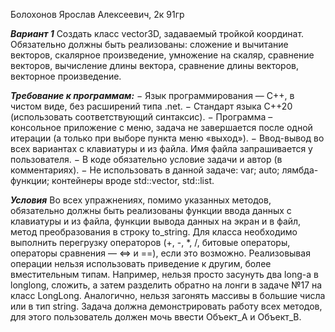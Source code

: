 ﻿Болохонов Ярослав Алексеевич, 2к 91гр

***Вариант 1***
Создать класс vector3D, задаваемый тройкой координат. Обязательно должны быть 
реализованы: сложение и вычитание векторов, скалярное произведение, умножение 
на скаляр, сравнение векторов, вычисление длины вектора, сравнение длины 
векторов, векторное произведение.

***Требование к программам:***
− Язык программирования — С++, в чистом виде, без расширений типа .net. 
− Стандарт языка C++20 (использовать соответствующий синтаксис). 
− Программа – консольное приложение с меню, задача не завершается после одной 
итерации (а только при выборе пункта меню «выход»). 
− Ввод-вывод во всех вариантах с клавиатуры и из файла. Имя файла запрашивается 
у пользователя. 
− В коде обязательно условие задачи и автор (в комментариях). 
− Не использовать в данной задаче: var; auto; лямбда-функции; контейнеры вроде 
std::vector, std::list. 

***Условия***
Во всех упражнениях, помимо указанных методов, обязательно должны быть 
реализованы функции ввода данных с клавиатуры и из файла, функции вывода данных 
на экран и в файл, метод преобразования в строку to_string. Для класса необходимо 
выполнить перегрузку операторов (+, -, *, /, битовые операторы, операторы 
сравнения — <=> и ==), если это возможно. 
Реализовывая операции нельзя использовать приведение к другим, более 
вместительным типам. Например, нельзя просто засунуть два long-а в longlong, 
сложить, а затем разделить обратно на лонги в задаче №17 на класс LongLong. 
Аналогично, нельзя загонять массивы в большие числа или в тип string. 
Задача должна демонстрировать работу всех методов, для этого пользователь 
должен мочь ввести Объект_A и Объект_B.